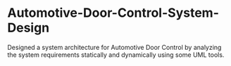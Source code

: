 # Automotive-Door-Control-System-Design
Designed a system architecture for Automotive Door Control by analyzing the system requirements statically and dynamically using some UML tools.
